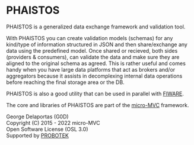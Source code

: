# PHAISTOS
PHAISTOS is a generalized data exchange framework and validation tool.

With PHAISTOS you can create validation models (schemas) for any kind/type of information structured in JSON and then share/exchange any data using the predefined model. Once shared or recieved, both sides (providers & consumers), can validate the data and make sure they are aligned to the original schema as agreed.
This is rather useful and comes handy when you have large data platforms that act as brokers and/or aggregators because it assists in decomplexing internal data operations before reaching the final storage area or the DB.

PHAISTOS is also a good utility that can be used in parallel with [FIWARE](https://www.fiware.org/).

The core and libraries of PHAISTOS are part of the [micro-MVC](https://github.com/g0d/micro-MVC) framework.



George Delaportas (G0D)  
Copyright (C) 2015 - 2022 micro-MVC  
Open Software License (OSL 3.0)  
Supported by [PROBOTEK](https://probotek.eu/)  
